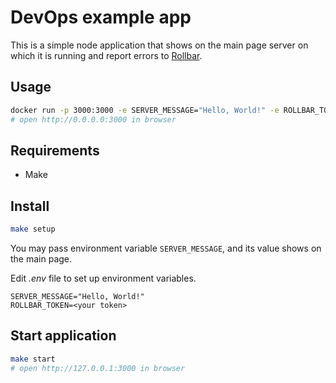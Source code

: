 # DevOps example app

This is a simple node application that shows on the main page server on which it is running and report errors to [Rollbar](https://rollbar.com/).

## Usage

```bash
docker run -p 3000:3000 -e SERVER_MESSAGE="Hello, World!" -e ROLLBAR_TOKEN="<your token>" alkselsv/devops-example-app
# open http://0.0.0.0:3000 in browser
```

## Requirements

- Make

## Install

```bash
make setup
```

You may pass environment variable `SERVER_MESSAGE`, and its value shows on the main page.

Edit _.env_ file to set up environment variables.

```env
SERVER_MESSAGE="Hello, World!"
ROLLBAR_TOKEN=<your token>
```

## Start application

```bash
make start
# open http://127.0.0.1:3000 in browser
```

